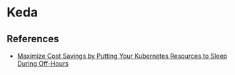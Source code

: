# Keda

## References

* [Maximize Cost Savings by Putting Your Kubernetes Resources to Sleep During Off-Hours](https://www.perfectscale.io/blog/putting-k8s-resources-to-sleep-with-keda)
